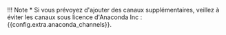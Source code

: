 !!! Note
    * Si vous prévoyez d'ajouter des canaux supplémentaires, veillez à éviter les canaux sous licence d'Anaconda Inc : {{config.extra.anaconda_channels}}.